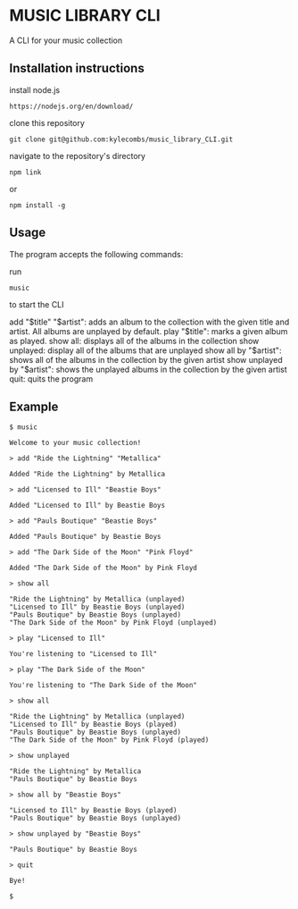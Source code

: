 # MUSIC LIBRARY CLI

A CLI for your music collection

## Installation instructions

install node.js

    https://nodejs.org/en/download/

clone this repository

    git clone git@github.com:kylecombs/music_library_CLI.git

navigate to the repository's directory

    npm link

or

    npm install -g

## Usage

The program accepts the following commands:

run

    music

to start the CLI

add "$title" "$artist": adds an album to the collection with the given title and artist. All albums are unplayed by default.
play "$title": marks a given album as played.
show all: displays all of the albums in the collection
show unplayed: display all of the albums that are unplayed
show all by "$artist": shows all of the albums in the collection by the given artist
show unplayed by "$artist": shows the unplayed albums in the collection by the given artist
quit: quits the program

## Example

    $ music

    Welcome to your music collection!

    > add "Ride the Lightning" "Metallica"

    Added "Ride the Lightning" by Metallica

    > add "Licensed to Ill" "Beastie Boys"

    Added "Licensed to Ill" by Beastie Boys

    > add "Pauls Boutique" "Beastie Boys"

    Added "Pauls Boutique" by Beastie Boys

    > add "The Dark Side of the Moon" "Pink Floyd"

    Added "The Dark Side of the Moon" by Pink Floyd

    > show all

    "Ride the Lightning" by Metallica (unplayed)
    "Licensed to Ill" by Beastie Boys (unplayed)
    "Pauls Boutique" by Beastie Boys (unplayed)
    "The Dark Side of the Moon" by Pink Floyd (unplayed)

    > play "Licensed to Ill"

    You're listening to "Licensed to Ill"

    > play "The Dark Side of the Moon"

    You're listening to "The Dark Side of the Moon"

    > show all

    "Ride the Lightning" by Metallica (unplayed)
    "Licensed to Ill" by Beastie Boys (played)
    "Pauls Boutique" by Beastie Boys (unplayed)
    "The Dark Side of the Moon" by Pink Floyd (played)

    > show unplayed

    "Ride the Lightning" by Metallica
    "Pauls Boutique" by Beastie Boys

    > show all by "Beastie Boys"

    "Licensed to Ill" by Beastie Boys (played)
    "Pauls Boutique" by Beastie Boys (unplayed)

    > show unplayed by "Beastie Boys"

    "Pauls Boutique" by Beastie Boys

    > quit

    Bye!

    $

